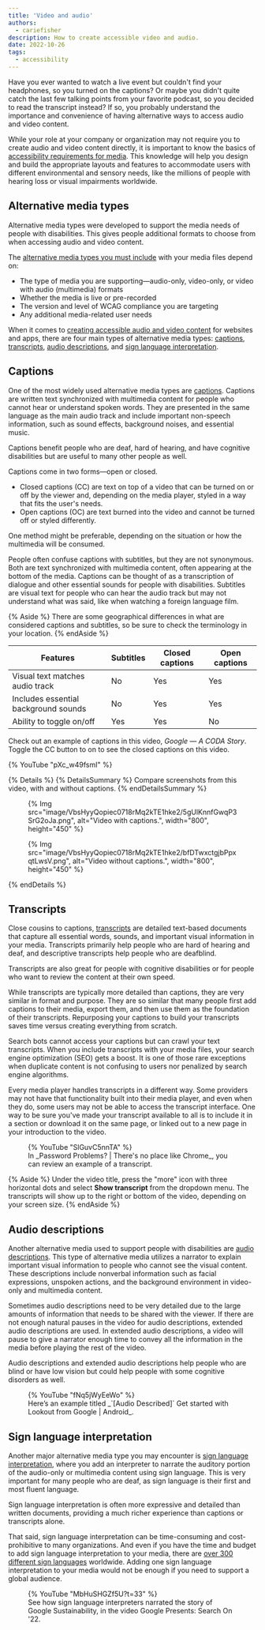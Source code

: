 ```yaml
---
title: 'Video and audio'
authors:
  - cariefisher
description: How to create accessible video and audio.
date: 2022-10-26
tags:
  - accessibility
---
```


Have you ever wanted to watch a live event but couldn't find your headphones,
so you turned on the captions? Or maybe you didn't quite catch the last few
talking points from your favorite podcast, so you decided to read the
transcript instead? If so, you probably understand the importance and
convenience of having alternative ways to access audio and video content. 

While your role at your company or organization may not require you to create
audio and video content directly, it is important to know the basics of
[accessibility requirements for media](https://www.w3.org/WAI/WCAG21/Understanding/time-based-media).
This knowledge will help you design and build the appropriate layouts and
features to accommodate users with different environmental and sensory needs,
like the millions of people with hearing loss or visual impairments worldwide.

## Alternative media types

Alternative media types were developed to support the media needs of people
with disabilities. This gives people additional formats to choose from when
accessing audio and video content.

The [alternative media types you must include](https://www.w3.org/WAI/media/av/planning/#wcag-standard) with your media files depend on:

* The type of media you are supporting—audio-only, video-only, or video with audio (multimedia) formats
* Whether the media is live or pre-recorded
* The version and level of WCAG compliance you are targeting
* Any additional media-related user needs

When it comes to [creating accessible audio and video content](https://www.w3.org/WAI/media/av/) for websites and apps, there are four main types of alternative media types: [captions](#captions), [transcripts](#transcripts), [audio descriptions](#audio-descriptions), and [sign language interpretation](#sign-language-interpretation).

## Captions

One of the most widely used alternative media types are
[captions](https://www.w3.org/WAI/media/av/captions/). Captions are written
text synchronized with multimedia content for people who cannot hear or
understand spoken words. They are presented in the same language as the main
audio track and include important non-speech information, such as sound
effects, background noises, and essential music. 

Captions benefit people who are deaf, hard of hearing, and have cognitive disabilities but are useful to many other people as well.

Captions come in two forms—open or closed. 

* Closed captions (CC) are text on top of a video that can be turned on or off
  by the viewer and, depending on the media player, styled in a way that fits
  the user's needs.
* Open captions (OC) are text burned into the video and cannot be turned off or
  styled differently. 

One method might be preferable, depending on the situation or how the
multimedia will be consumed.

People often confuse captions with subtitles, but they are not synonymous. Both
are text synchronized with multimedia content, often appearing at the bottom of
the media. Captions can be thought of as a transcription of dialogue and other
essential sounds for people with disabilities. Subtitles are visual text for
people who can hear the audio track but may not understand what was said, like
when watching a foreign language film.

{% Aside %}
There are some geographical differences in what are considered captions and
subtitles, so be sure to check the terminology in your location.
{% endAside %}

<div class="table-wrapper">
  <table>
    <thead>
      <tr>
        <th>Features</th>
        <th>Subtitles</th>
        <th>Closed captions</th>
        <th>Open captions</th>
      </tr>
    </thead>
    <tbody>
      <tr>
        <td>Visual text matches audio track</td>
        <td>No</td>
        <td>Yes</td>
        <td>Yes</td>
      </tr>
      <tr>
        <td>Includes essential background sounds</td>
        <td>No</td>
        <td>Yes</td>
        <td>Yes</td>
      </tr>
      <tr>
        <td>Ability to toggle on/off</td>
        <td>Yes</td>
        <td>Yes</td>
        <td>No</td>
      </tr>
    </tbody>
  </table>
</div>

Check out an example of captions in this video, _Google — A CODA Story_. Toggle the CC button to on to see the closed captions on this video.

{% YouTube "pXc_w49fsmI" %}

{% Details %}
{% DetailsSummary %}
Compare screenshots from this video, with and without captions.
{% endDetailsSummary %}
<div class="switcher">
<figure class="screenshot">
{% Img src="image/VbsHyyQopiec0718rMq2kTE1hke2/5gUlKnnfGwqP3SrG2oJa.png", alt="Video with captions.", width="800", height="450" %}
</figure>
<figure class="screenshot">
{% Img src="image/VbsHyyQopiec0718rMq2kTE1hke2/bfDTwxctgjbPpxqtLwsV.png", alt="Video without captions.", width="800", height="450" %}
</figure>
</div>
{% endDetails %}

## Transcripts

Close cousins to captions,
[transcripts](https://www.w3.org/WAI/media/av/transcripts/) are detailed
text-based documents that capture all essential words, sounds, and important
visual information in your media. Transcripts primarily help people who are
hard of hearing and deaf, and descriptive transcripts help people who are
deafblind. 

Transcripts are also great for people with cognitive disabilities or for people
who want to review the content at their own speed.

While transcripts are typically more detailed than captions, they are very
similar in format and purpose. They are so similar that many people first add
captions to their media, export them, and then use them as the foundation of
their transcripts. Repurposing your captions to build your transcripts saves
time versus creating everything from scratch.

Search bots cannot access your captions but can crawl your text transcripts.
When you include transcripts with your media files, your search engine
optimization (SEO) gets a boost. It is one of those rare exceptions when
duplicate content is not confusing to users nor penalized by search engine
algorithms.

Every media player handles transcripts in a different way. Some providers may
not have that functionality built into their media player, and even when they
do, some users may not be able to access the transcript interface. One way to
be sure you've made your transcript available to all is to include it in a
section or download it on the same page, or linked out to a new page in your
introduction to the video.

<figure>
{% YouTube "SlGuvC5nnTA" %}
<figcaption>In _Password Problems? | There's no place like Chrome_, you can review an example of a transcript.</figcaption>
</figure>

{% Aside %}
Under the video title, press the "more" icon with three horizontal dots and
select **Show transcript** from the dropdown menu. The transcripts will show up
to the right or bottom of the video, depending on your screen size.
{% endAside %}

## Audio descriptions

Another alternative media used to support people with disabilities are
[audio descriptions](https://www.w3.org/WAI/media/av/description/). This type
of alternative media utilizes a narrator to explain important visual
information to people who cannot see the visual content. These descriptions
include nonverbal information such as facial expressions, unspoken actions, and
the background environment in video-only and multimedia content.

Sometimes audio descriptions need to be very detailed due to the large amounts
of information that needs to be shared with the viewer. If there are not enough
natural pauses in the video for audio descriptions, extended audio descriptions
are used. In extended audio descriptions, a video will pause to give a narrator
enough time to convey all the information in the media before playing the rest
of the video.

Audio descriptions and extended audio descriptions help people who are blind or
have low vision but could help people with some cognitive disorders as well.

<figure>
{% YouTube "fNq5jWyEeWo" %}
<figcaption>Here’s an example titled _`[Audio Described]` Get started with Lookout from Google | Android_.</figcaption>
</figure>

## Sign language interpretation

Another major alternative media type you may encounter is [sign language
interpretation](https://www.w3.org/WAI/media/av/sign-languages/), where you add
an interpreter to narrate the auditory portion of the audio-only or multimedia
content using sign language. This is very important for many people who are
deaf, as sign language is their first and most fluent language. 

Sign language interpretation is often more expressive and detailed than written
documents, providing a much richer experience than captions or transcripts
alone.

That said, sign language interpretation can be time-consuming and
cost-prohibitive to many organizations. And even if you have the time and
budget to add sign language interpretation to your media, there are
[over 300 different sign languages](https://en.wikipedia.org/wiki/List_of_sign_languages)
worldwide. Adding one sign language interpretation to your media would not be
enough if you need to support a global audience.

<figure>
{% YouTube "MbHuSHGZf5U?t=33" %}
<figcaption>
  See how sign language interpreters narrated the story of Google
  Sustainability, in the video Google Presents: Search On '22.
</figcaption>
</figure>
